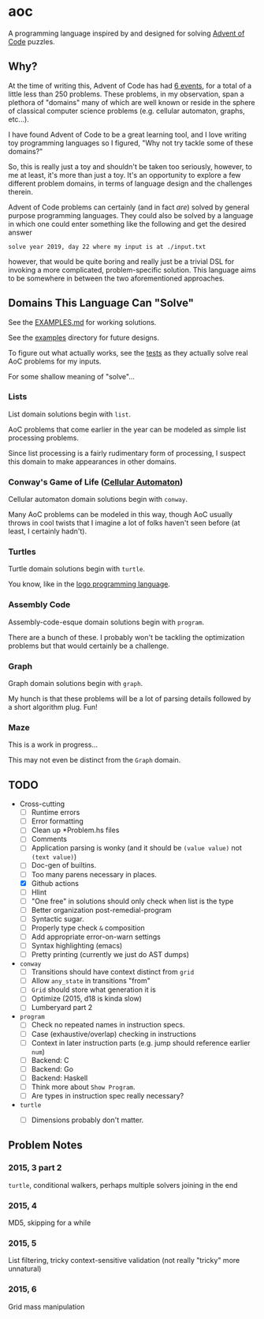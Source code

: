 # aoc

A programming language inspired by and designed for solving [Advent of Code](https://adventofcode.com/)
puzzles.

## Why?

At the time of writing this, Advent of Code has had [6 events][events], for a
total of a little less than 250 problems. These problems, in my observation,
span a plethora of "domains" many of which are well known or reside in the
sphere of classical computer science problems (e.g. cellular automaton, graphs,
etc...).

I have found Advent of Code to be a great learning tool, and I love writing toy
programming languages so I figured, "Why not try tackle some of these domains?"

So, this is really just a toy and shouldn't be taken too seriously, however, to
me at least, it's more than just a toy. It's an opportunity to explore a few
different problem domains, in terms of language design and the challenges
therein.

Advent of Code problems can certainly (and in fact _are_) solved by general
purpose programming languages. They could also be solved by a language in which
one could enter something like the following and get the desired answer

```
solve year 2019, day 22 where my input is at ./input.txt
```

however, that would be quite boring and really just be a trivial DSL for
invoking a more complicated, problem-specific solution. This language aims to be
somewhere in between the two aforementioned approaches.

## Domains This Language Can "Solve"

See the [EXAMPLES.md](./EXAMPLES.md) for working solutions.

See the [examples](./examples) directory for future designs.

To figure out what actually works, see the [tests](./test) as they actually
solve real AoC problems for my inputs.

For some shallow meaning of "solve"...

### Lists

List domain solutions begin with `list`.

AoC problems that come earlier in the year can be modeled as simple list
processing problems.

Since list processing is a fairly rudimentary form of processing, I suspect this
domain to make appearances in other domains.

### Conway's Game of Life ([Cellular Automaton](https://en.wikipedia.org/wiki/Cellular_automaton))

Cellular automaton domain solutions begin with `conway`.

Many AoC problems can be modeled in this way, though AoC usually throws in cool
twists that I imagine a lot of folks haven't seen before (at least, I certainly
hadn't).

### Turtles

Turtle domain solutions begin with `turtle`.

You know, like in the [logo programming language](https://en.wikipedia.org/wiki/Logo_%28programming_language%29).

### Assembly Code

Assembly-code-esque domain solutions begin with `program`.

There are a bunch of these. I probably won't be tackling the optimization
problems but that would certainly be a challenge.

### Graph

Graph domain solutions begin with `graph`.

My hunch is that these problems will be a lot of parsing details followed by
a short algorithm plug. Fun!

### Maze

This is a work in progress...

This may not even be distinct from the `Graph` domain.

## TODO

 - Cross-cutting
   - [ ] Runtime errors
   - [ ] Error formatting
   - [ ] Clean up *Problem.hs files
   - [ ] Comments
   - [ ] Application parsing is wonky (and it should be `(value value)` not `(text value)`)
   - [ ] Doc-gen of builtins.
   - [ ] Too many parens necessary in places.
   - [X] Github actions
   - [ ] Hlint
   - [ ] "One free" in solutions should only check when list is the type
   - [ ] Better organization post-remedial-program
   - [ ] Syntactic sugar.
   - [ ] Properly type check `&` composition
   - [ ] Add appropriate error-on-warn settings
   - [ ] Syntax highlighting (emacs)
   - [ ] Pretty printing (currently we just do AST dumps)
 - `conway`
   - [ ] Transitions should have context distinct from `grid`
   - [ ] Allow `any_state` in transitions "from"
   - [ ] `Grid` should store what generation it is 
   - [ ] Optimize (2015, d18 is kinda slow)
   - [ ] Lumberyard part 2
 - `program`
   - [ ] Check no repeated names in instruction specs.
   - [ ] Case (exhaustive/overlap) checking in instructions
   - [ ] Context in later instruction parts (e.g. jump should reference earlier `num`)
   - [ ] Backend: C
   - [ ] Backend: Go
   - [ ] Backend: Haskell
   - [ ] Think more about `Show Program`.
   - [ ] Are types in instruction spec really necessary?
 - `turtle`
   - [ ] Dimensions probably don't matter.


## Problem Notes

### 2015, 3 part 2

`turtle`, conditional walkers, perhaps multiple solvers joining in the end

### 2015, 4

MD5, skipping for a while

### 2015, 5

List filtering, tricky context-sensitive validation (not really "tricky" more unnatural)

### 2015, 6

Grid mass manipulation

 [events]: https://adventofcode.com/2020/events
